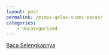 ```yaml
---
layout: post
permalink: /mimpi-gelas-suami-pecah/
categories:
    - Uncategorized
---
```


[Baca Selengkapnya](/02)